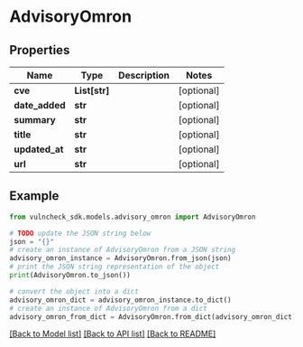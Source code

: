 # AdvisoryOmron


## Properties

Name | Type | Description | Notes
------------ | ------------- | ------------- | -------------
**cve** | **List[str]** |  | [optional] 
**date_added** | **str** |  | [optional] 
**summary** | **str** |  | [optional] 
**title** | **str** |  | [optional] 
**updated_at** | **str** |  | [optional] 
**url** | **str** |  | [optional] 

## Example

```python
from vulncheck_sdk.models.advisory_omron import AdvisoryOmron

# TODO update the JSON string below
json = "{}"
# create an instance of AdvisoryOmron from a JSON string
advisory_omron_instance = AdvisoryOmron.from_json(json)
# print the JSON string representation of the object
print(AdvisoryOmron.to_json())

# convert the object into a dict
advisory_omron_dict = advisory_omron_instance.to_dict()
# create an instance of AdvisoryOmron from a dict
advisory_omron_from_dict = AdvisoryOmron.from_dict(advisory_omron_dict)
```
[[Back to Model list]](../README.md#documentation-for-models) [[Back to API list]](../README.md#documentation-for-api-endpoints) [[Back to README]](../README.md)


